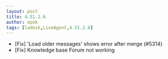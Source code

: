 ```yaml
---
layout: post
title: 4.51.2.6
author: opok
tags: [ladesk,LiveAgent,4.51.2.6]
---
```


- [Fix] 'Load older messages' shows error after merge (#5314)
- [Fix] Knowledge base Forum not working

